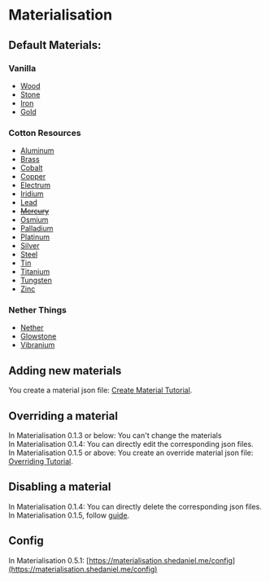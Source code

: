 # Materialisation

## Default Materials:
### Vanilla
- [Wood](https://materialisation.shedaniel.me/wood)
- [Stone](https://materialisation.shedaniel.me/stone)
- [Iron](https://materialisation.shedaniel.me/iron)
- [Gold](https://materialisation.shedaniel.me/gold)

### Cotton Resources
- [Aluminum](https://materialisation.shedaniel.me/aluminum)
- [Brass](https://materialisation.shedaniel.me/brass)
- [Cobalt](https://materialisation.shedaniel.me/cobalt)
- [Copper](https://materialisation.shedaniel.me/copper)
- [Electrum](https://materialisation.shedaniel.me/electrum)
- [Iridium](https://materialisation.shedaniel.me/iridium)
- [Lead](https://materialisation.shedaniel.me/lead)
- ~~[Mercury](https://materialisation.shedaniel.me/mercury)~~
- [Osmium](https://materialisation.shedaniel.me/osmium)
- [Palladium](https://materialisation.shedaniel.me/palladium)
- [Platinum](https://materialisation.shedaniel.me/platinum)
- [Silver](https://materialisation.shedaniel.me/silver)
- [Steel](https://materialisation.shedaniel.me/steel)
- [Tin](https://materialisation.shedaniel.me/tin)
- [Titanium](https://materialisation.shedaniel.me/titanium)
- [Tungsten](https://materialisation.shedaniel.me/tungsten)
- [Zinc](https://materialisation.shedaniel.me/zinc)

### Nether Things
- [Nether](https://materialisation.shedaniel.me/nether)
- [Glowstone](https://materialisation.shedaniel.me/glowstone)
- [Vibranium](https://materialisation.shedaniel.me/vibranium)

## Adding new materials
You create a material json file: [Create Material Tutorial](https://materialisation.shedaniel.me/new_material).


## Overriding a material
In Materialisation 0.1.3 or below: You can't change the materials <br>
In Materialisation 0.1.4: You can directly edit the corresponding json files. <br>
In Materialisation 0.1.5 or above: You create an override material json file: [Overriding Tutorial](https://materialisation.shedaniel.me/overriding_a_material).

## Disabling a material
In Materialisation 0.1.4: You can directly delete the corresponding json files. <br>
In Materialisation 0.1.5, follow [guide](https://materialisation.shedaniel.me/disabling_a_material).

## Config
In Materialisation 0.5.1: [https://materialisation.shedaniel.me/config](https://materialisation.shedaniel.me/config)
